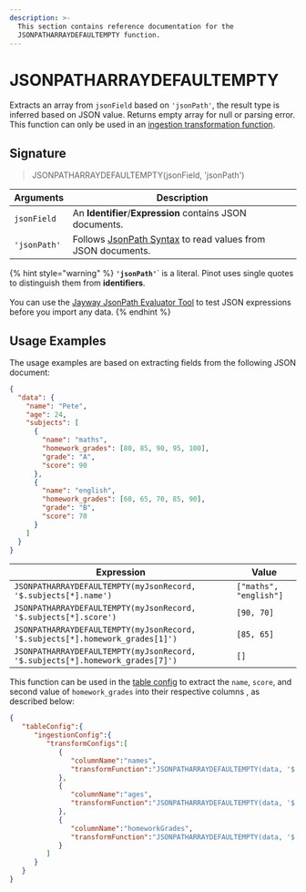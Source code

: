 ```yaml
---
description: >-
  This section contains reference documentation for the
  JSONPATHARRAYDEFAULTEMPTY function.
---
```


# JSONPATHARRAYDEFAULTEMPTY

Extracts an array from `jsonField` based on `'jsonPath'`, the result type is inferred based on JSON value. Returns empty array for null or parsing error. This function can only be used in an [ingestion transformation function](../../for-developers/advanced/ingestion-level-transformations.md).

## Signature

> JSONPATHARRAYDEFAULTEMPTY(jsonField, 'jsonPath')

| Arguments    | Description                                                                                            |
| ------------ | ------------------------------------------------------------------------------------------------------ |
| `jsonField`  | An **Identifier**/**Expression** contains JSON documents.                                              |
| `'jsonPath'` | Follows [JsonPath Syntax](https://goessner.net/articles/JsonPath/) to read values from JSON documents. |

{% hint style="warning" %}
**`'jsonPath'`**\` is a literal. Pinot uses single quotes to distinguish them from **identifiers**.\
\
You can use the [Jayway JsonPath Evaluator Tool](https://jsonpath.herokuapp.com/) to test JSON expressions before you import any data.
{% endhint %}

## Usage Examples

The usage examples are based on extracting fields from the following JSON document:

```json
{
  "data": {
    "name": "Pete",
    "age": 24,
    "subjects": [
      {
        "name": "maths",
        "homework_grades": [80, 85, 90, 95, 100],
        "grade": "A",
        "score": 90
      },
      {
        "name": "english",
        "homework_grades": [60, 65, 70, 85, 90],
        "grade": "B",
        "score": 70
      }
    ]
  }
}
```

| Expression                                                                    | Value                  |
| ----------------------------------------------------------------------------- | ---------------------- |
| `JSONPATHARRAYDEFAULTEMPTY(myJsonRecord, '$.subjects[*].name')`               | `["maths", "english"]` |
| `JSONPATHARRAYDEFAULTEMPTY(myJsonRecord, '$.subjects[*].score')`              | `[90, 70]`             |
| `JSONPATHARRAYDEFAULTEMPTY(myJsonRecord, '$.subjects[*].homework_grades[1]')` | `[85, 65]`             |
| `JSONPATHARRAYDEFAULTEMPTY(myJsonRecord, '$.subjects[*].homework_grades[7]')` | `[]`                   |

This function can be used in the [table config](../table.md) to extract the `name`, `score`, and second value of `homework_grades` into their respective columns , as described below:

```json
{
   "tableConfig":{
      "ingestionConfig":{
         "transformConfigs":[
            {
               "columnName":"names",
               "transformFunction":"JSONPATHARRAYDEFAULTEMPTY(data, '$.subjects[*].name')"
            },
            {
               "columnName":"ages",
               "transformFunction":"JSONPATHARRAYDEFAULTEMPTY(data, '$.subjects[*].score')"
            },
            {
               "columnName":"homeworkGrades",
               "transformFunction":"JSONPATHARRAYDEFAULTEMPTY(data, '$.subjects[*].homework_grades[1]')"
            }
         ]
      }
   }
}
```

